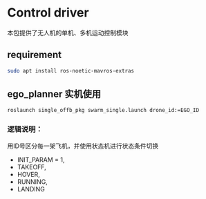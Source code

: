 # Control driver
本包提供了无人机的单机、多机运动控制模块

## requirement
```bash
sudo apt install ros-noetic-mavros-extras
```
## ego_planner 实机使用
```bash
roslaunch single_offb_pkg swarm_single.launch drone_id:=EGO_ID
```

### 逻辑说明：
用ID号区分每一架飞机，并使用状态机进行状态条件切换
- INIT_PARAM = 1,
- TAKEOFF,
- HOVER,
- RUNNING,
- LANDING